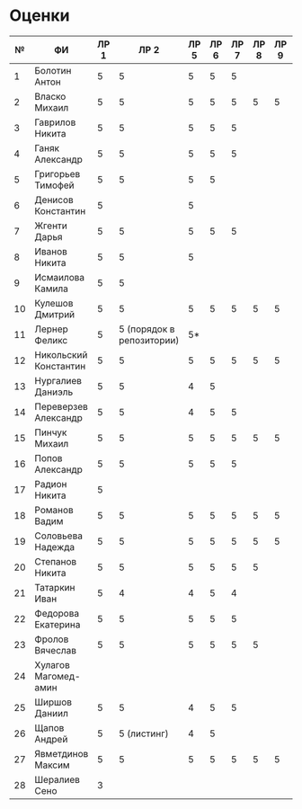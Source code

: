 # Оценки
| №  | ФИ                    | ЛР 1 | ЛР 2                        | ЛР 5 | ЛР 6 | ЛР 7 | ЛР 8 | ЛР 9 | ЛР 10 | ЛР 11 | ЛР 12 | ЛР 13 | ЛР 14 | ЛР 15 | КП 3 | КП 4 | Зачет bash |
|----|-----------------------|------|-----------------------------|------|------|------|------|------|-------|-------|-------|-------|-------|-------|------|------|------------|
| 1  | Болотин Антон         |  5   |  5                          |  5   |  5   |  5   |      |      |       |       |       |       |       |       |      |      |     4      |
| 2  | Власко Михаил         |  5   |  5                          |  5   |  5   |  5   |  5   |  5   |  5    |       |       |       |       |       |      |      |     5      |
| 3  | Гаврилов Никита       |  5   |  5                          |  5   |  5   |  5   |      |      |       |       |       |       |       |       |      |      |     5      |
| 4  | Ганяк Александр       |  5   |  5                          |  5   |  5   |  5   |      |      |       |       |       |       |       |       |      |      |     3      |
| 5  | Григорьев Тимофей     |  5   |  5                          |  5   |  5   |      |      |      |       |       |       |       |       |       |      |      |     5      |
| 6  | Денисов Константин    |  5   |                             |  5   |      |      |      |      |       |       |       |       |       |       |      |      |     2      |
| 7  | Жгенти Дарья          |  5   |  5                          |  5   |  5   |  5   |      |      |       |       |       |       |       |       |      |      |     2      |
| 8  | Иванов Никита         |  5   |  5                          |  5   |      |      |      |      |       |       |       |       |       |       |      |      |     4      |
| 9  | Исмаилова Камила      |  5   |  5                          |      |      |      |      |      |       |       |       |       |       |       |      |      |     2      |
| 10 | Кулешов Дмитрий       |  5   |  5                          |  5   |  5   |  5   |  5   |  5   |       |       |       |       |       |       |      |      |     5      |
| 11 | Лернер Феликс         |  5   |  5 (порядок в репозитории)  |  5*  |      |      |      |      |       |       |       |       |       |       |      |      |            |
| 12 | Никольский Константин |  5   |  5                          |  5   |  5   |  5   |  5   |  5   |       |       |       |       |       |       |      |      |     4      |
| 13 | Нургалиев  Даниэль    |  5   |  5                          |  4   |  5   |      |      |      |       |       |       |       |       |       |      |      |     4      |
| 14 | Переверзев Александр  |  5   |  5                          |  4   |  5   |  5   |      |      |       |       |       |       |       |       |      |      |            |
| 15 | Пинчук Михаил         |  5   |  5                          |  5   |  5   |  5   |  5   |  5   |       |       |       |       |       |       |      |      |     4      |
| 16 | Попов Александр       |  5   |  5                          |  5   |  5   |  5   |      |      |       |       |       |       |       |       |      |      |     4      |
| 17 | Радион Никита         |  5   |                             |      |      |      |      |      |       |       |       |       |       |       |      |      |     3      |
| 18 | Романов Вадим         |  5   |  5                          |  5   |  5   |  5   |  5   |  5   |       |       |   5   |       |       |       |      |      |     5      |
| 19 | Соловьева Надежда     |  5   |  5                          |  5   |  5   |  5   |  5   |  5   |       |       |       |       |       |       |      |      |     3      |
| 20 | Степанов Никита       |  5   |  5                          |  5   |  5   |  5   |  5   |      |       |       |       |       |       |       |      |      |     3      |
| 21 | Татаркин Иван         |  5   |  4                          |  4   |  5   |  4   |      |      |       |       |       |       |       |       |      |      |     2      |
| 22 | Федорова Екатерина    |  5   |  5                          |  5   |  5   |  5   |      |      |       |       |       |       |       |       |      |      |     2      |
| 23 | Фролов Вячеслав       |  5   |  5                          |  5   |  5   |  5   |  5   |      |       |       |       |       |       |       |      |      |     5      |
| 24 | Хулагов Магомед-амин  |      |                             |      |      |      |      |      |       |       |       |       |       |       |      |      |            |
| 25 | Ширшов Даниил         |  5   |  5                          |  4   |  5   |  5   |      |      |       |       |       |       |       |       |      |      |     3      |
| 26 | Щапов Андрей          |  5   |  5 (листинг)                |  4   |  5   |      |      |      |       |       |       |       |       |       |      |      |     5      |
| 27 | Явметдинов Максим     |  5   |  5                          |  5   |  5   |  5   |  5   |  5   |       |       |       |       |       |       |      |      |     5      |
| 28 | Шералиев Сено         |  3   |                             |      |      |      |      |      |       |       |       |       |       |       |      |      |     0      | 
